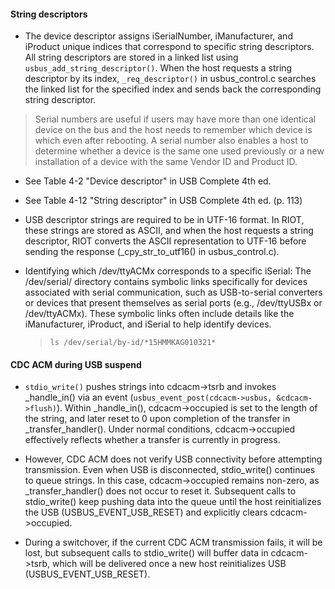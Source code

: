 #### String descriptors
* The device descriptor assigns iSerialNumber, iManufacturer, and iProduct unique indices that correspond to specific string descriptors. All string descriptors are stored in a linked list using `usbus_add_string_descriptor()`. When the host requests a string descriptor by its index, `_req_descriptor()` in usbus_control.c searches the linked list for the specified index and sends back the corresponding string descriptor.

> Serial numbers are useful if users may have more than one identical device on the bus and the host needs to remember which device is which even after rebooting. A serial number also enables a host to determine whether a device is the same one used previously or a new installation of a device with the same Vendor ID and Product ID.

* See Table 4-2 "Device descriptor" in USB Complete 4th ed.
* See Table 4-12 "String descriptor" in USB Complete 4th ed. (p. 113)

* USB descriptor strings are required to be in UTF-16 format. In RIOT, these strings are stored as ASCII, and when the host requests a string descriptor, RIOT converts the ASCII representation to UTF-16 before sending the response (_cpy_str_to_utf16() in usbus_control.c).

* Identifying which /dev/ttyACMx corresponds to a specific iSerial:
  The /dev/serial/ directory contains symbolic links specifically for devices associated with serial communication, such as USB-to-serial converters or devices that present themselves as serial ports (e.g., /dev/ttyUSBx or /dev/ttyACMx). These symbolic links often include details like the iManufacturer, iProduct, and iSerial to help identify devices.
  > `ls /dev/serial/by-id/*15HMMKAG010321*`

#### CDC ACM during USB suspend
* `stdio_write()` pushes strings into cdcacm->tsrb and invokes _handle_in() via an event (`usbus_event_post(cdcacm->usbus, &cdcacm->flush)`). Within _handle_in(), cdcacm->occupied is set to the length of the string, and later reset to 0 upon completion of the transfer in _transfer_handler(). Under normal conditions, cdcacm->occupied effectively reflects whether a transfer is currently in progress.

* However, CDC ACM does not verify USB connectivity before attempting transmission. Even when USB is disconnected, stdio_write() continues to queue strings. In this case, cdcacm->occupied remains non-zero, as _transfer_handler() does not occur to reset it. Subsequent calls to stdio_write() keep pushing data into the queue until the host reinitializes the USB (USBUS_EVENT_USB_RESET) and explicitly clears cdcacm->occupied.

* During a switchover, if the current CDC ACM transmission fails, it will be lost, but subsequent calls to stdio_write() will buffer data in cdcacm->tsrb, which will be delivered once a new host reinitializes USB (USBUS_EVENT_USB_RESET).
